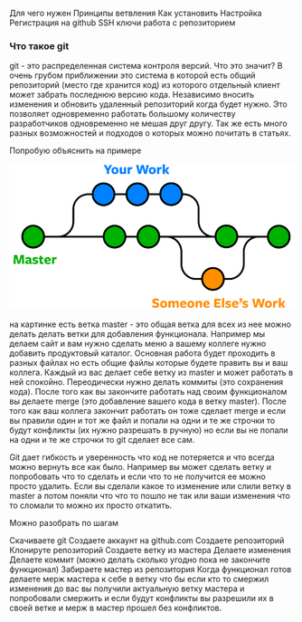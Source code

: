 Для чего нужен
Принципы ветвления
Как установить
Настройка 
Регистрация на github
SSH ключи
работа с репозиторием

  ### Что такое git 
 git - это распределенная система контроля версий. Что это значит? В очень грубом приближении это
система в которой есть общий репозиторий (место где хранится код) из которого отдельный клиент может забрать
последнюю версию кода. Независимо вносить изменения и обновить удаленный репозиторий когда будет нужно.
Это позволяет одновременно работать большому количеству разработчиков одновременно не мешая друг другу.
Так же есть много разных возможностей и подходов о которых можно почитать в статьях. 

Попробую объяснить на примере

![alt text](../images/git-branches-merge.png "git-branches-merge")

на картинке есть ветка master - это общая ветка для всех из нее можно делать делать ветки
для добавления функционала. Например мы делаем сайт и вам нужно сделать меню а вашему коллеге нужно 
добавить продуктовый каталог. Основная работа будет проходить в разных файлах но есть общие файлы которые
будете править вы и ваш коллега. Каждый из вас делает себе ветку из  master и может работать в ней спокойно.
Переодически нужно делать коммиты (это сохранения кода). После того как вы закончите работать над своим функционалом
вы делаете merge (это добавление вашего кода в ветку master). После того как ваш коллега закончит работать он тоже
сделает merge и если вы правили один и тот же файл и попали на одни и те же строчки то будут конфликты (их нужно разрешать
в ручную) но если вы не попали на одни и те же строчки то git сделает все сам.

Git дает гибкость и уверенность что код не потеряется и что всегда можно вернуть все как было.
Например вы может сделать ветку и попробовать что то сделать и если что то не получится ее можно просто удалить.
Если вы сделали какое то изменение или слили ветку в master а потом поняли что что то пошло не так или ваши
изменения что то сломали то можно их просто откатить.


Можно разобрать по шагам 

Скачиваете git 
Создаете аккаунт на  github.com
Создаете репозиторий
Клонируте репозиторий
Создаете ветку из мастера
Делаете изменения
Делаете коммит (можно делать сколько угодно пока не закончите функционал)
Забираете мастер из репозитория 
Когда функционал готов делаете мерж мастера к себе в ветку что бы если кто то смержил изменения до вас вы 
получили актуальную ветку мастера и попробовали смержить и если будут конфликты вы разрешили их в своей ветке
и мерж в мастер прошел без конфликтов.

